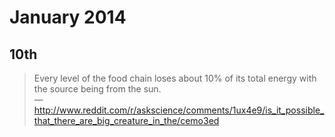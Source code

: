 # January 2014

## 10th
> Every level of the food chain loses about 10% of its total energy with the source being from the sun.
> <br/>— http://www.reddit.com/r/askscience/comments/1ux4e9/is_it_possible_that_there_are_big_creature_in_the/cemo3ed
